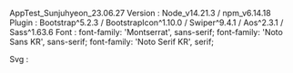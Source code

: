 AppTest_Sunjuhyeon_23.06.27
Version : Node_v14.21.3 / npm_v6.14.18
Plugin : Bootstrap^5.2.3 / BootstrapIcon^1.10.0 / Swiper^9.4.1 / Aos^2.3.1 / Sass^1.63.6
Font : font-family: 'Montserrat', sans-serif;
       font-family: 'Noto Sans KR', sans-serif;
       font-family: 'Noto Serif KR', serif;

Svg :